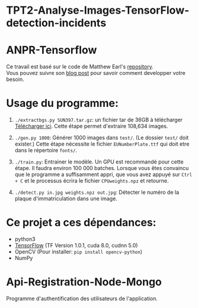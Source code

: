 # TPT2-Analyse-Images-TensorFlow-detection-incidents


# ANPR-Tensorflow

Ce travail est basé sur le code de Matthew Earl's [repository](https://github.com/matthewearl/deep-anpr).  
Vous pouvez suivre son [blog post](http://matthewearl.github.io/2016/05/06/cnn-anpr/) pour savoir comment developper votre besoin.


# Usage du programme:

1. `./extractbgs.py SUN397.tar.gz`: un fichier tar de 36GB à télécharger [Télécharger ici](http://vision.princeton.edu/projects/2010/SUN/SUN397.tar.gz).
   Cette étape permet d'extraire 108,634 images.

2. `./gen.py 1000`: Générer 1000 images dans `test/`. (Le dossier `test/` doit exister.) Cette étape nécessite le fichier `EUNumberPlate.ttf` qui doit etre dans le répertoire `fonts/`.

3. `./train.py`: Entrainer le modèle. Un GPU est recommandé pour cette étape. Il faudra environ 100 000 batches. Lorsque vous êtes convaincu que le programme a suffisamment appri, que vous avez appuyé sur `Ctrl + C` et le processus écrira le fichier `CPUweights.npz` et retourne.

4. `./detect.py in.jpg weights.npz out.jpg`: Détecter le numéro de la plaque d'immatriculation dans une image.

# Ce projet a ces dépendances:

* python3 
* [TensorFlow](https://tensorflow.org) (TF Version 1.0.1, cuda 8.0, cudnn 5.0)
* OpenCV (Pour installer: `pip install opencv-python`)
* NumPy


# Api-Registration-Node-Mongo

Programme d'authentification des utilisateurs de l'application.